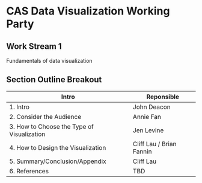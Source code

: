 # CAS Data Visualization Working Party

## Work Stream 1
Fundamentals of data visualization

## Section Outline Breakout

| Intro                                           | Reponsible                    |
| ----------------------------------------------- | ----------------------------- |
| 1. Intro                                        | John Deacon                   |
| 2. Consider the Audience                        | Annie Fan                     |
| 3. How to Choose the Type of Visualization      | Jen Levine                    | 
| 4. How to Design the Visualization              | Cliff Lau / Brian Fannin      | 
| 5. Summary/Conclusion/Appendix                  | Cliff Lau                     |
| 6. References                                   | TBD                           |
